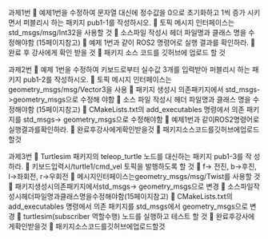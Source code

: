 과제1번
 예제1번을 수정하여 문자열 대신에 정수값을 0으로 초기화하고 1씩 증가 시키면서 퍼블리시 하는 패키지 pub1-1를 작성하시오.
 토픽 메시지 인터페이스는 std_msgs/msg/Int32을 사용할 것
 소스파일 작성시 헤더 파일명과 클래스 명을 수정해야함 (15페이지참고)
 예제 1번과 같이 ROS2 명령어로 실행 결과를 확인하라.
 완료 후 강사에게 확인 받을 것
 패키지 소스 코드를 깃허브에 업로드 할 것


과제2번
 예제 1번을 수정하여 키보드로부터 실수값 3개를 입력받아 퍼블리시 하는 패키지 pub1-2를 작성하시오.
 토픽 메시지 인터페이스는 geometry_msgs/msg/Vector3을 사용
 패키지 생성시 의존패키지에서 std_msgs->geometry_msgs으로 수정해
야함
 소스 파일 작성시 헤더 파일명과 클래스 명을 수정해야함 (15페이지참고)
 CMakeLists.txt의 add_executables 명령에서 의존 패키지를 std_msgs->
geometry_msgs으로 수정해야함
 예제1번과 같이ROS2명령어로실행결과를확인하라.
 완료후강사에게확인받을것
 패키지소스코드를깃허브에업로드할것

과제3번
 Turtlesim 패키지의 teleop_turtle 노드를 대신하는 패키지 pub1-3를 작
성하라.
  키보드입력시/turtle1/cmd_vel 토픽을 발행하도록 할 것
 f-> 전진, b->후진, l->좌회전, r->우회전
 메시지인터페이스는geometry_msgs/msg/Twist를 사용할 것
 패키지생성시의존패키지에서std_msgs-> geometry_msgs으로 변경
 소스파일작성시헤더파일명과클래스명을수정해야함(15페이지참고)
 CMakeLists.txt의 add_executables 명령에서 의존 패키지를 std_msgs에서
geometry_msgs으로 변경
 turtlesim(subscriber 역할수행) 노드를 실행하고 테스트 할 것
 완료후강사에게확인받을것
 패키지소스코드를깃허브에업로드할것
